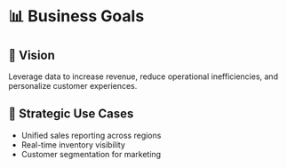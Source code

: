 # 📊 Business Goals

## 🎯 Vision
Leverage data to increase revenue, reduce operational inefficiencies, and personalize customer experiences.

## 🧩 Strategic Use Cases
- Unified sales reporting across regions
- Real-time inventory visibility
- Customer segmentation for marketing

